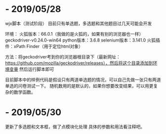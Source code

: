 # - 2019/05/28
wjx脚本（测试阶段）
目前只有单选题，多选题和其他题目过几天可能会开发

环境：
火狐版本：66.0.1（我做的是火狐的，如果有别的浏览器也一样）
geckodriver-v0.24.0-win64
python版本：3.6.8
selenium版本：3.141.0
火狐插件：xPath Finder（用于定位html对象）



方法：将geckodriver考到你的浏览器根目录下（最新网址：https://github.com/mozilla/geckodriver/releases），然后将这个目录添加到环境变量
然后运行脚本即可

目前脚本中的样例代码是假设只有两道单选题的情况，可以自己先做一张只有两道单选的问卷测试一下。
随机数用的是默认的，如果你想要改变结果，可以用更复杂的数学函数。


# - 2019/05/30

更新了多选题和文本框，做了点模块化处理
具体的参数和用法看注释吧。
